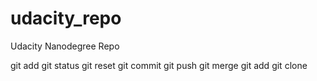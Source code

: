 # udacity_repo
Udacity Nanodegree Repo

git add
git status
git reset
git commit
git push
git merge
git add
git clone